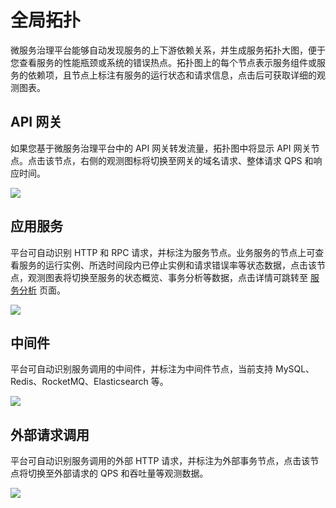 # 全局拓扑

微服务治理平台能够自动发现服务的上下游依赖关系，并生成服务拓扑大图，便于您查看服务的性能瓶颈或系统的错误热点。拓扑图上的每个节点表示服务组件或服务的依赖项，且节点上标注有服务的运行状态和请求信息，点击后可获取详细的观测图表。

## API 网关
如果您基于微服务治理平台中的 API 网关转发流量，拓扑图中将显示 API 网关节点。点击该节点，右侧的观测图标将切换至网关的域名请求、整体请求 QPS 和响应时间。

![](http://terminus-paas.oss-cn-hangzhou.aliyuncs.com/paas-doc/2021/08/18/5675c9f0-ca3c-49cf-886c-35867feb019a.png)

## 应用服务
平台可自动识别 HTTP 和 RPC 请求，并标注为服务节点。业务服务的节点上可查看服务的运行实例、所选时间段内已停止实例和请求错误率等状态数据，点击该节点，观测图表将切换至服务的状态概览、事务分析等数据，点击详情可跳转至 [服务分析](./service-analysis.md) 页面。  

![](http://terminus-paas.oss-cn-hangzhou.aliyuncs.com/paas-doc/2021/08/18/7d7dcc97-6530-4ad9-8998-6993b7e8445b.png)

## 中间件
平台可自动识别服务调用的中间件，并标注为中间件节点，当前支持 MySQL、Redis、RocketMQ、Elasticsearch 等。

![](http://terminus-paas.oss-cn-hangzhou.aliyuncs.com/paas-doc/2021/08/18/fd504b53-cf8f-4cf2-8f2c-90d660347adb.png)

## 外部请求调用
平台可自动识别服务调用的外部 HTTP 请求，并标注为外部事务节点，点击该节点将切换至外部请求的 QPS 和吞吐量等观测数据。

![](http://terminus-paas.oss-cn-hangzhou.aliyuncs.com/paas-doc/2021/08/18/7ce102a4-3696-490e-bb25-7209da7f80d9.png)


